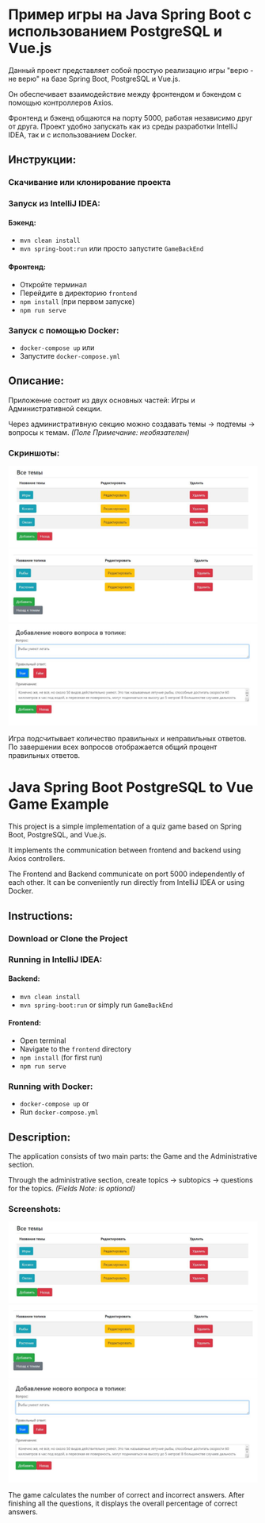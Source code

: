 # Пример игры на Java Spring Boot с использованием PostgreSQL и Vue.js

Данный проект представляет собой простую реализацию игры "верю - не верю" на базе Spring Boot, PostgreSQL и Vue.js.

Он обеспечивает взаимодействие между фронтендом и бэкендом с помощью контроллеров Axios.

Фронтенд и бэкенд общаются на порту 5000, работая независимо друг от друга. Проект удобно запускать как из среды разработки IntelliJ IDEA, так и с использованием Docker.

## Инструкции:

### Скачивание или клонирование проекта

### Запуск из IntelliJ IDEA:
#### Бэкенд:
- `mvn clean install`
- `mvn spring-boot:run`
  или просто запустите `GameBackEnd`

#### Фронтенд:
- Откройте терминал
- Перейдите в директорию `frontend`
- `npm install` (при первом запуске)
- `npm run serve`

### Запуск с помощью Docker:
- `docker-compose up`
  или
- Запустите `docker-compose.yml`

## Описание:
Приложение состоит из двух основных частей: Игры и Административной секции.

Через административную секцию можно создавать темы -> подтемы -> вопросы к темам.
*(Поле Примечание: необязателен)*

### Скриншоты:
![Главы](img/chapters.png)
![Темы](img/topics.png)
![Вопрос](img/question.png)

Игра подсчитывает количество правильных и неправильных ответов. По завершении всех вопросов отображается общий процент правильных ответов.



# Java Spring Boot PostgreSQL to Vue Game Example

This project is a simple implementation of a quiz game based on Spring Boot, PostgreSQL, and Vue.js.

It implements the communication between frontend and backend using Axios controllers.

The Frontend and Backend communicate on port 5000 independently of each other. It can be conveniently run directly from IntelliJ IDEA or using Docker.

## Instructions:

### Download or Clone the Project

### Running in IntelliJ IDEA:
#### Backend:
- `mvn clean install`
- `mvn spring-boot:run`
  or simply run `GameBackEnd`

#### Frontend:
- Open terminal
- Navigate to the `frontend` directory
- `npm install` (for first run)
- `npm run serve`

### Running with Docker:
- `docker-compose up`
  or
- Run `docker-compose.yml`

## Description:
The application consists of two main parts: the Game and the Administrative section.

Through the administrative section, create topics -> subtopics -> questions for the topics.
*(Fields Note: is optional)*

### Screenshots:
![Chapters](img/chapters.png)
![Topics](img/topics.png)
![Question](img/question.png)

The game calculates the number of correct and incorrect answers. After finishing all the questions, it displays the overall percentage of correct answers.

